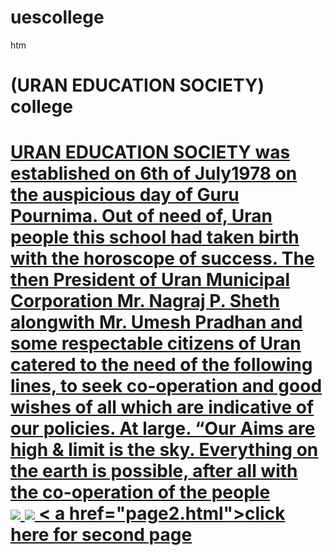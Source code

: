 # uescollege
htm<DOCTYPEl>
<html>
<head>
<title>UES college</title>
</head>
<body>
<h1>(URAN EDUCATION SOCIETY)
college<H1>
<p><u> URAN EDUCATION SOCIETY was established on 6th of July1978 <?u> on the auspicious day of Guru Pournima. Out of need of, Uran people <U> this school had taken birth with the horoscope of success. The then President of Uran Municipal Corporation Mr. Nagraj P. Sheth alongwith Mr. Umesh Pradhan and some respectable citizens of Uran catered to the need of the following lines, to seek co-operation and good wishes of all which are indicative of our policies. At large.
“Our Aims are high & limit is the sky. Everything on the earth is possible, after all with the co-operation of the people</u>
<br>
<img src="ues1.jpg">
<img src="ues2.jpg">
< a href="page2.html">click here for second page<a>
</body?
</html> 
